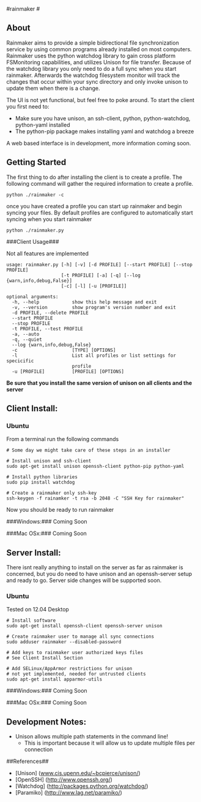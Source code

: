 #rainmaker #
## About ##

Rainmaker aims to provide a simple bidirectional file synchronization service by using common programs already installed on most computers. Rainmaker uses the python watchdog library to gain cross platform FSMonitoring capabilities, and utilizes Unison for file transfer. Because of the watchdog library you only need to do a full sync when you start rainmaker. Afterwards the watchdog filesystem monitor will track the changes that occur within your sync directory and only invoke unison to update them when there is a change.

The UI is not yet functional, but feel free to poke around. To start the client you first need to:

* Make sure you have unison, an ssh-client, python, python-watchdog, python-yaml installed
* The python-pip package makes installing yaml and watchdog a breeze

A web based interface is in development, more information coming soon.

## Getting Started ##

The first thing to do after installing the client is to create a profile. The
following command will gather the required information to create a profile.
~~~
python ./rainmaker -c
~~~

once you have created a profile you can start up rainmaker and begin syncing your files.
By default profiles are configured to automatically start syncing when you start rainmaker
~~~
python ./rainmaker.py
~~~

###Client Usage###

Not all features are implemented

~~~
usage: rainmaker.py [-h] [-v] [-d PROFILE] [--start PROFILE] [--stop PROFILE]
                    [-t PROFILE] [-a] [-q] [--log {warn,info,debug,False}]
                    [-c] [-l] [-u [PROFILE]]

optional arguments:
  -h, --help            show this help message and exit
  -v, --version         show program's version number and exit
  -d PROFILE, --delete PROFILE
  --start PROFILE
  --stop PROFILE
  -t PROFILE, --test PROFILE
  -a, --auto
  -q, --quiet
  --log {warn,info,debug,False}
  -c                    [TYPE] [OPTIONS]
  -l                    List all profiles or list settings for specicific
                        profile
  -u [PROFILE]          [PROFILE] [OPTIONS]
~~~


**Be sure that you install the same version of unison on all clients and the server**

## Client Install: ##
### Ubuntu ###

From a terminal run the following commands
~~~
# Some day we might take care of these steps in an installer

# Install unison and ssh-client
sudo apt-get install unison openssh-client python-pip python-yaml

# Install python libraries 
sudo pip install watchdog

# Create a rainmaker only ssh-key
ssh-keygen -f rainamker -t rsa -b 2048 -C "SSH Key for rainmaker"
~~~

Now you should be ready to run rainmaker


###Windows:###
Coming Soon

###Mac OSx:###
Coming Soon

## Server Install: ##

There isnt really anything to install on the server as far as rainmaker is concerned, but you do need to have unison and an openssh-server setup and ready to go.
Server side changes will be supported soon.

### Ubuntu ###
Tested on 12.04 Desktop
~~~
# Install software
sudo apt-get install openssh-client openssh-server unison

# Create rainmaker user to manage all sync connections
sudo adduser rainmaker --disabled-password

# Add keys to rainmaker user authorized keys files
# See Client Install Section

# Add SELinux/AppArmor restrictions for unison
# not yet implemented, needed for untrusted clients
sudo apt-get install apparmor-utils
~~~

###Windows:###
Coming Soon

###Mac OSx:###
Coming Soon



## Development Notes: ##
* Unison allows multiple path statements in the command line!
    * This is important because it will allow us to update multiple files per connection

##References##
* [Unison] (www.cis.upenn.edu/~bcpierce/unison/)
* [OpenSSH] (http://www.openssh.org/)
* [Watchdog] (http://packages.python.org/watchdog/)
* [Paramiko] (http://www.lag.net/paramiko/)